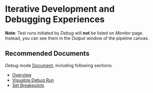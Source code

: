 <properties
	pageTitle="Iterative development and debugging with Azure Data Factory"
	description="Iteratively develop and debug in ADF control flow"
	infoBubbleText=""
	authors="chez-charlie"
	ms.author="chez"
	articleId="a5f3254f-eb7b-4dd0-a9ee-ffad8c1ff491"
	diagnosticScenario=""
	selfHelpType="generic"
	supportTopicIds="32629483"
	resourceTags=""
	productPesIds="15613"
	cloudEnvironments="public, Fairfax"
	ownershipId="AzureData_DataFactory"
/>

# Iterative Development and Debugging Experiences

**Note**: Test runs initiated by _Debug_ will **not** be listed on _Monitor_ page. Instead, you can see them in the _Output_ window of the pipeline canvas.

## **Recommended Documents**

_Debug_ mode [Document](https://docs.microsoft.com/azure/data-factory/iterative-development-debugging), including following sections: <br>

* [Overview](https://docs.microsoft.com/azure/data-factory/iterative-development-debugging#iterative-debugging-features) <br>
* [Visualize Debug Run](https://docs.microsoft.com/azure/data-factory/iterative-development-debugging#visualizing-debug-runs) <br>
* [Set Breakpoints](https://docs.microsoft.com/azure/data-factory/iterative-development-debugging#setting-breakpoints-for-debugging) <br>
